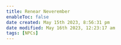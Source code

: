 ```yaml
---
title: Renear Neverember
enableToc: false
date created: May 15th 2023, 8:56:31 pm
date modified: May 16th 2023, 12:23:17 am
tags: [NPCs]
---
```

